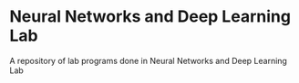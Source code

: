 # Neural Networks and Deep Learning Lab

A repository of lab programs done in Neural Networks and Deep Learning Lab
